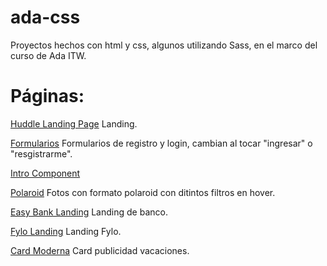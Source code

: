 # ada-css
Proyectos hechos con html y css, algunos utilizando Sass, en el marco del curso de Ada ITW.

# Páginas:
[Huddle Landing Page](https://chiararv.github.io/ada-css/12-Huddle/index.html)
Landing.

[Formularios](https://chiararv.github.io/ada-css/11-Formularios/index.html)
Formularios de registro y login, cambian al tocar "ingresar" o "resgistrarme".

[Intro Component](https://chiararv.github.io/ada-css/08-ProjectTracking/index.html)

[Polaroid](https://chiararv.github.io/ada-css/09-Polaroid/index.html)
Fotos con formato polaroid con ditintos filtros en hover.

[Easy Bank Landing](https://chiararv.github.io/ada-css/07-EasybankLanding/index.html)
Landing de banco.

[Fylo Landing](https://chiararv.github.io/ada-css/06-FyloLanding/index.html)
Landing Fylo.

[Card Moderna](https://chiararv.github.io/ada-css/04-CardModerna/index.html)
Card publicidad vacaciones.

